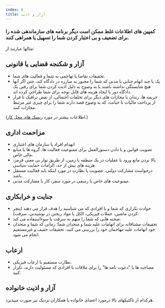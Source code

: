 ```yaml
---
index: 6
title: آزار و اذیت
---
```

### کمپین های اطلاعات غلط ممکن است دیگر برنامه های سازماندهی شده را برای تضعیف و بی اعتبار کردن شما را تسهیل یا همراهی کنند.

مثالها عبارتند از:

## آزار و شکنجه قضایی یا قانونی

* تحقیقات تقاضا یا تهاجمی به شما و فعالیت های شما.
* یک یا چند اتهام جنایی یا مدنی که شما را مجبور به مبارزه در دادگاه کند، حتی اگر آنها هیچ شایستگی نداشته باشند یا به وضوح به دلیل اذیت کردن شما برای رفتن یک دادگاه دور یا ایجاد هزینه های قابل توجه برای شما طراحی کرده اند.
* جریمه ها، زندان یا مجازات های دیگر برای تخلفات احتمالی، از نقض ترافیک تا فرار از پرداخت مالیات تا خیانت، که به وضوح قصد دارند شما را برای چیزی غیر مرتبط مجازات کنند.

(اطلاعات بیشتر در مورد [ریسک های محل کار](umbrella://information/protect-your-workspace).)

## مزاحمت اداری

* انهدام افراد یا سازمان های اعتباری
* تصویب قوانین و یا دادن دستورالعمل برای ممنوعیت فعالیت ها، گروه ها یا منابع مالی خاص.
* بالا بردن مانع ورود یا عملیات در یک منطقه یا زمین، از طریق نوار بی معنی قرمز، هزینه های بیش از حد، الزامات حمایت سیاسی.
* درخواست مشارکت دولتی، عضویت یا نظارت در مورد اینکه باید فعالیت مستقل باشد.
* ممنوعیت های خاص یا رسمی در مورد سفر، کار یا مشارکت مدنی.

## جنایت و خرابکاری

* حوادث تکراری که شما و یا افرادی که می شناسید را هدف قرار می دهند (پنچر کردن ماشین، حملات فیزیکی، الکل یا مواد ریختن در نوشیدنی، سرقت).
* صحنه هایی که شما را متهم به سرقت یا سوءاستفاده می کند.
* تحقیقات مشتاقانه برای اتهامات علیه شما و متحدان شما؛ زمانی که شما و متحدان خود اتهامات علیه مهاجمان خود را بررسی می کنید، تحقیقات خفیف و غیرمستقیم انجام می شود.

## ارعاب

* نظارت مستقیم یا ارعاب فیزیکی.
* مصاحبه ها یا "دعوت نامه ها" را برای ملاقات با افرادی که مسئولیت دارند، تکرار کنید.

## آزار و اذیت خانواده

هرکدام از تاکتیکهای بالا درمورد اعضای خانواده یا همکاران نزدیک نیز صورت میپذیرد.
